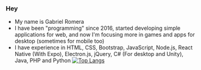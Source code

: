 ### Hey
- My name is Gabriel Romera
- I have been "programming" since 2016, started developing simple applications for web, and now I'm focusing more in games and apps for desktop (sometimes for mobile too)
- I have experience in HTML, CSS, Bootstrap, JavaScript, Node.js, React Native (With Expo), Electron.js, jQuery, C# (For desktop and Unity), Java, PHP and Python
[![Top Langs](https://github-readme-stats.vercel.app/api/top-langs/?username=RO03M&layout=compact&theme=radical)](https://github.com/anuraghazra/github-readme-stats)
